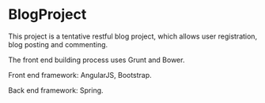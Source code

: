 # BlogProject

This project is a tentative restful blog project, which allows user registration, blog posting and commenting.

The front end building process uses Grunt and Bower.

Front end framework: AngularJS, Bootstrap.

Back end framework: Spring.